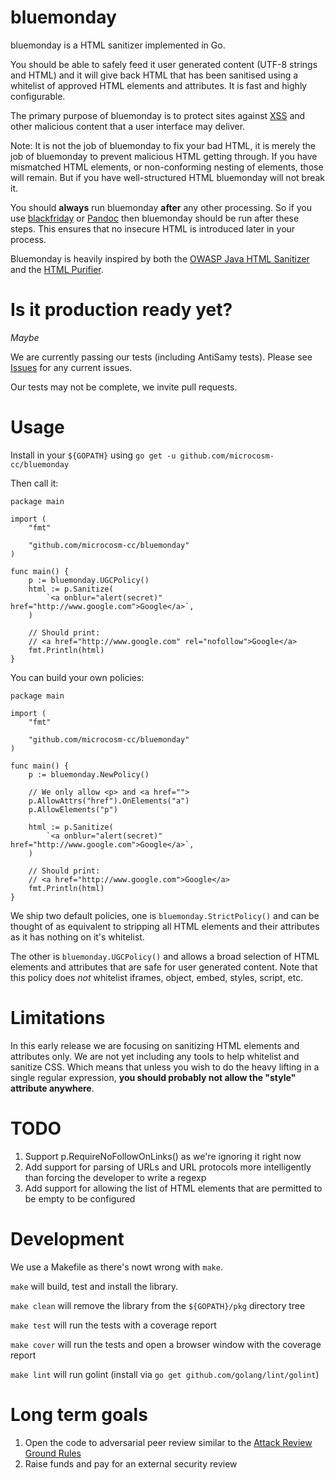 bluemonday
==========

bluemonday is a HTML sanitizer implemented in Go.

You should be able to safely feed it user generated content (UTF-8 strings and HTML) and it will give back HTML that has been sanitised using a whitelist of approved HTML elements and attributes. It is fast and highly configurable.

The primary purpose of bluemonday is to protect sites against [XSS](http://en.wikipedia.org/wiki/Cross-site_scripting) and other malicious content that a user interface may deliver.

Note: It is not the job of bluemonday to fix your bad HTML, it is merely the job of bluemonday to prevent malicious HTML getting through. If you have mismatched HTML elements, or non-conforming nesting of elements, those will remain. But if you have well-structured HTML bluemonday will not break it.

You should **always** run bluemonday **after** any other processing. So if you use [blackfriday](https://github.com/russross/blackfriday) or [Pandoc](http://johnmacfarlane.net/pandoc/) then bluemonday should be run after these steps. This ensures that no insecure HTML is introduced later in your process.

Bluemonday is heavily inspired by both the [OWASP Java HTML Sanitizer](https://code.google.com/p/owasp-java-html-sanitizer/) and the [HTML Purifier](http://htmlpurifier.org/).

Is it production ready yet?
===========================

*Maybe*

We are currently passing our tests (including AntiSamy tests). Please see [Issues](https://github.com/microcosm-cc/bluemonday/issues) for any current issues.

Our tests may not be complete, we invite pull requests.

Usage
=====

Install in your `${GOPATH}` using `go get -u github.com/microcosm-cc/bluemonday`

Then call it:
````
package main

import (
	"fmt"

	"github.com/microcosm-cc/bluemonday"
)

func main() {
	p := bluemonday.UGCPolicy()
	html := p.Sanitize(
		`<a onblur="alert(secret)" href="http://www.google.com">Google</a>`,
	)

	// Should print:
	// <a href="http://www.google.com" rel="nofollow">Google</a>
	fmt.Println(html)
}
````

You can build your own policies:
````
package main

import (
	"fmt"

	"github.com/microcosm-cc/bluemonday"
)

func main() {
	p := bluemonday.NewPolicy()

	// We only allow <p> and <a href="">
	p.AllowAttrs("href").OnElements("a")
	p.AllowElements("p")

	html := p.Sanitize(
		`<a onblur="alert(secret)" href="http://www.google.com">Google</a>`,
	)

	// Should print:
	// <a href="http://www.google.com">Google</a>
	fmt.Println(html)
}
````

We ship two default policies, one is `bluemonday.StrictPolicy()` and can be thought of as equivalent to stripping all HTML elements and their attributes as it has nothing on it's whitelist.

The other is `bluemonday.UGCPolicy()` and allows a broad selection of HTML elements and attributes that are safe for user generated content. Note that this policy does *not* whitelist iframes, object, embed, styles, script, etc.

Limitations
===========

In this early release we are focusing on sanitizing HTML elements and attributes only. We are not yet including any tools to help whitelist and sanitize CSS. Which means that unless you wish to do the heavy lifting in a single regular expression, **you should probably not allow the "style" attribute anywhere**.

TODO
====

1. Support p.RequireNoFollowOnLinks() as we're ignoring it right now
1. Add support for parsing of URLs and URL protocols more intelligently than forcing the developer to write a regexp
1. Add support for allowing the list of HTML elements that are permitted to be empty to be configured

Development
===========

We use a Makefile as there's nowt wrong with `make`.

`make` will build, test and install the library.

`make clean` will remove the library from the `${GOPATH}/pkg` directory tree

`make test` will run the tests with a coverage report

`make cover` will run the tests and open a browser window with the coverage report

`make lint` will run golint (install via `go get github.com/golang/lint/golint`)

Long term goals
===============

1. Open the code to adversarial peer review similar to the [Attack Review Ground Rules](https://code.google.com/p/owasp-java-html-sanitizer/wiki/AttackReviewGroundRules)
1. Raise funds and pay for an external security review
